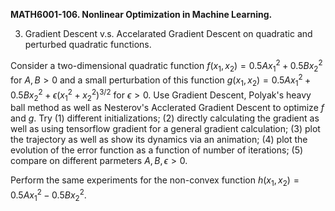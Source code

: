 <b>MATH6001-106. Nonlinear Optimization in Machine Learning.</b>

3. Gradient Descent v.s. Accelarated Gradient Descent on quadratic and perturbed quadratic functions.

Consider a two-dimensional quadratic function $f(x_1, x_2) = 0.5 A x_1^2 + 0.5 B x_2^2$ for $A, B>0$ and a small perturbation of this function $g(x_1, x_2) = 0.5 A x_1^2 + 0.5 B x_2^2 + \epsilon (x_1^2+x_2^2)^{3/2}$ for $\epsilon>0$. Use Gradient Descent, Polyak's heavy ball method as well as Nesterov's Acclerated Gradient Descent to optimize $f$ and $g$. Try (1) different initializations; (2) directly calculating the gradient as well as using tensorflow gradient for a general gradient calculation; (3) plot the trajectory as well as show its dynamics via an animation; (4) plot the evolution of the error function as a function of number of iterations; (5) compare on different parmeters $A, B, \epsilon>0$.

Perform the same experiments for the non-convex function $h(x_1, x_2) = 0.5 A x_1^2 - 0.5 B x_2^2$.
